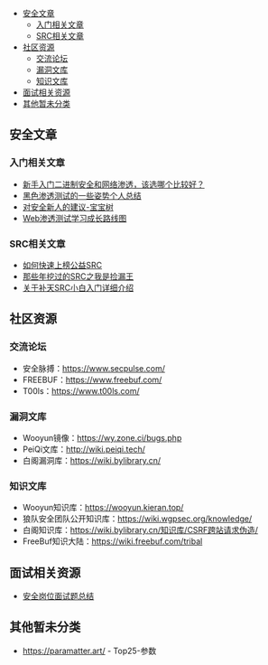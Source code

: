 - [安全文章](#安全文章)
  - [入门相关文章](#入门相关文章)
  - [SRC相关文章](#src相关文章)
- [社区资源](#社区资源)
  - [交流论坛](#交流论坛)
  - [漏洞文库](#漏洞文库)
  - [知识文库](#知识文库)
- [面试相关资源](#面试相关资源)
- [其他暂未分类](#其他暂未分类)

## 安全文章
### 入门相关文章
- [新手入门二进制安全和网络渗透，该选哪个比较好？](https://www.helloworld.net/p/1017593511)
- [黑色渗透测试的一些姿势个人总结](https://github.com/spoock1024/web-security/blob/master/articles/pentest-summary.md)
- [对安全新人的建议-宝宝树](https://github.com/spoock1024/web-security/blob/master/articles/%E5%AF%B9%E5%AE%89%E5%85%A8%E6%96%B0%E4%BA%BA%E7%9A%84%E5%BB%BA%E8%AE%AE-%E5%AE%9D%E5%AE%9D%E6%A0%91.md)
- [Web渗透测试学习成长路线图](https://www.freebuf.com/articles/web/290855.html)

### SRC相关文章
- [如何快速上榜公益SRC](https://cloud.tencent.com/developer/article/1799928)
- [那些年挖过的SRC之我是捡漏王](https://www.freebuf.com/vuls/198327.html)
- [关于补天SRC小白入门详细介绍](https://blog.csdn.net/qq_37113223/article/details/111916474)

## 社区资源
### 交流论坛
- 安全脉搏：https://www.secpulse.com/
- FREEBUF：https://www.freebuf.com/
- T00ls：https://www.t00ls.com/

### 漏洞文库
- Wooyun镜像：https://wy.zone.ci/bugs.php
- PeiQi文库：http://wiki.peiqi.tech/
- 白阁漏洞库：https://wiki.bylibrary.cn/

### 知识文库
- Wooyun知识库：https://wooyun.kieran.top/
- 狼队安全团队公开知识库：https://wiki.wgpsec.org/knowledge/
- 白阁知识库：https://wiki.bylibrary.cn/知识库/CSRF跨站请求伪造/
- FreeBuf知识大陆：https://wiki.freebuf.com/tribal

## 面试相关资源
- [安全岗位面试题总结](https://www.freebuf.com/articles/web/305218.html)

## 其他暂未分类
- https://paramatter.art/ - Top25-参数